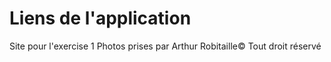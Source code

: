 # Liens de l'application


Site pour l'exercise 1
Photos prises par Arthur Robitaille© Tout droit réservé
